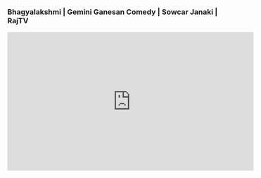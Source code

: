 ### Bhagyalakshmi | Gemini Ganesan Comedy | Sowcar Janaki | RajTV

<iframe width="560" height="315" src="https://www.youtube.com/embed/P0Q1kPvwdpo" frameborder="0" allow="accelerometer; autoplay; encrypted-media; gyroscope; picture-in-picture" allowfullscreen></iframe>

